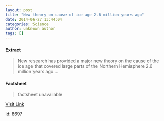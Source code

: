 ```yaml
---
layout: post
title: "New theory on cause of ice age 2.6 million years ago"
date: 2014-06-27 13:44:04
categories: Science
author: unknown author
tags: []
---
```



#### Extract
>New research has provided a major new theory on the cause of the ice age that covered large parts of the Northern Hemisphere 2.6 million years ago....

#### Factsheet
>factsheet unavailable

[Visit Link](http://feeds.sciencedaily.com/~r/sciencedaily/~3/sH_xwZ2gDQc/140627094404.htm)

id:    8697
